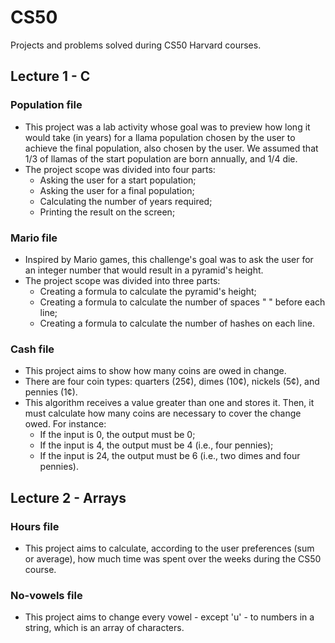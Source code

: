 # CS50
Projects and problems solved during CS50 Harvard courses.

## Lecture 1 - C

### Population file
- This project was a lab activity whose goal was to preview how long it would take (in years) for a llama population chosen by the user to achieve the final population, also chosen by the user. We assumed that 1/3 of llamas of the start population are born annually, and 1/4 die.
- The project scope was divided into four parts:
  * Asking the user for a start population;
  * Asking the user for a final population;
  * Calculating the number of years required;
  * Printing the result on the screen;

### Mario file
- Inspired by Mario games, this challenge's goal was to ask the user for an integer number that would result in a pyramid's height. 
- The project scope was divided into three parts:
  * Creating a formula to calculate the pyramid's height;
  * Creating a formula to calculate the number of spaces " " before each line;
  * Creating a formula to calculate the number of hashes on each line.
 
 ### Cash file
- This project aims to show how many coins are owed in change. 
- There are four coin types: quarters (25¢), dimes (10¢), nickels (5¢), and pennies (1¢). 
- This algorithm receives a value greater than one and stores it. Then, it must calculate how many coins are necessary to cover the change owed. For instance:
  * If the input is 0, the output must be 0;
  * If the input is 4, the output must be 4 (i.e., four pennies);
  * If the input is 24, the output must be 6 (i.e., two dimes and four pennies).

## Lecture 2 - Arrays

### Hours file
- This project aims to calculate, according to the user preferences (sum or average), how much time was spent over the weeks during the CS50 course.

### No-vowels file
- This project aims to change every vowel - except 'u' - to numbers in a string, which is an array of characters.
